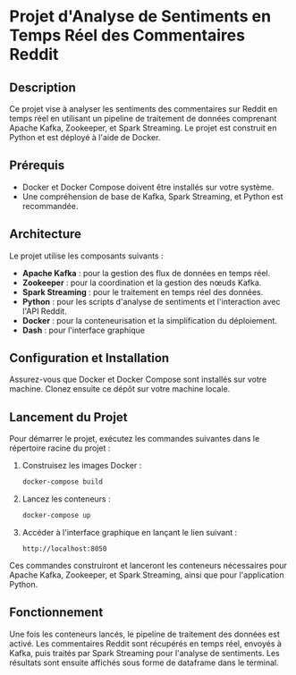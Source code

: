 # Projet d'Analyse de Sentiments en Temps Réel des Commentaires Reddit

## Description
Ce projet vise à analyser les sentiments des commentaires sur Reddit en temps réel en utilisant un pipeline de traitement de données comprenant Apache Kafka, Zookeeper, et Spark Streaming. Le projet est construit en Python et est déployé à l'aide de Docker.

## Prérequis
- Docker et Docker Compose doivent être installés sur votre système.
- Une compréhension de base de Kafka, Spark Streaming, et Python est recommandée.

## Architecture
Le projet utilise les composants suivants :
- **Apache Kafka** : pour la gestion des flux de données en temps réel.
- **Zookeeper** : pour la coordination et la gestion des nœuds Kafka.
- **Spark Streaming** : pour le traitement en temps réel des données.
- **Python** : pour les scripts d'analyse de sentiments et l'interaction avec l'API Reddit.
- **Docker** : pour la conteneurisation et la simplification du déploiement.
- **Dash** : pour l'interface graphique

## Configuration et Installation
Assurez-vous que Docker et Docker Compose sont installés sur votre machine. Clonez ensuite ce dépôt sur votre machine locale.

## Lancement du Projet
Pour démarrer le projet, exécutez les commandes suivantes dans le répertoire racine du projet :

1. Construisez les images Docker :
   ```bash
   docker-compose build
   ```
2. Lancez les conteneurs :
   ```bash
   docker-compose up
   ```
3. Accéder à l'interface graphique en lançant le lien suivant :
   ```
   http://localhost:8050
   ```
Ces commandes construiront et lanceront les conteneurs nécessaires pour Apache Kafka, Zookeeper, et Spark Streaming, ainsi que pour l'application Python.

## Fonctionnement
Une fois les conteneurs lancés, le pipeline de traitement des données est activé. Les commentaires Reddit sont récupérés en temps réel, envoyés à Kafka, puis traités par Spark Streaming pour l'analyse de sentiments. Les résultats sont ensuite affichés sous forme de dataframe dans le terminal.



